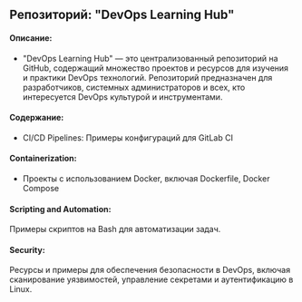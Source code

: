 ## Репозиторий: "DevOps Learning Hub"
####  Описание:
- "DevOps Learning Hub" — это централизованный репозиторий на GitHub, содержащий множество проектов и ресурсов для изучения и практики DevOps технологий. Репозиторий предназначен для разработчиков, системных администраторов и всех, кто интересуется DevOps культурой и инструментами.

#### Содержание:
- CI/CD Pipelines: Примеры конфигураций для  GitLab CI

#### Containerization: 
- Проекты с использованием Docker, включая Dockerfile, Docker Compose

#### Scripting and Automation: 
Примеры скриптов на Bash для автоматизации задач.

#### Security: 
Ресурсы и примеры для обеспечения безопасности в DevOps, включая сканирование уязвимостей, управление секретами и аутентификацию в Linux.